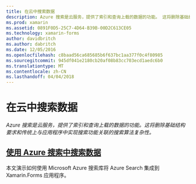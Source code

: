 ```yaml
---
title: 在云中搜索数据
description: Azure 搜索是云服务，提供了索引和查询上载的数据的功能。 这将删除基础结构要求和传统上与应用程序中实现搜索功能关联的搜索算法复杂性。
ms.prod: xamarin
ms.assetid: 0891F0D5-25C7-4D64-B39B-00D2C613CE05
ms.technology: xamarin-forms
author: davidbritch
ms.author: dabritch
ms.date: 12/05/2016
ms.openlocfilehash: c8baad56ca685685b6f637bc1aa377f0c4f80985
ms.sourcegitcommit: 945df041e2180cb20af08b83cc703ecd1aedc6b0
ms.translationtype: MT
ms.contentlocale: zh-CN
ms.lasthandoff: 04/04/2018
---
```

# <a name="searching-data-in-the-cloud"></a>在云中搜索数据

_Azure 搜索是云服务，提供了索引和查询上载的数据的功能。这将删除基础结构要求和传统上与应用程序中实现搜索功能关联的搜索算法复杂性。_

## <a name="searching-data-with-azure-searchazure-searchmd"></a>[使用 Azure 搜索中搜索数据](azure-search.md)

本文演示如何使用 Microsoft Azure 搜索库将 Azure Search 集成到 Xamarin.Forms 应用程序。

